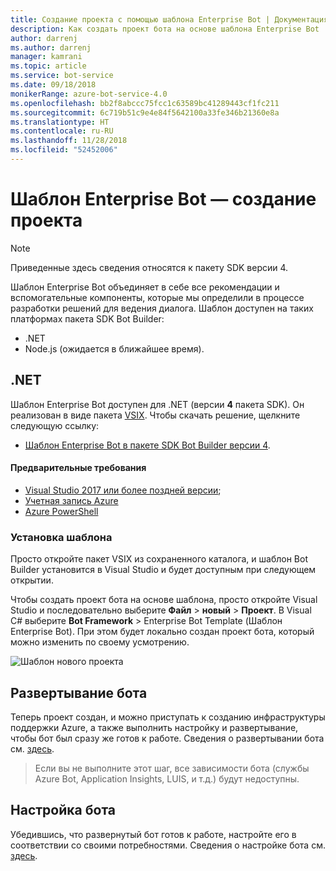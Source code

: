 ```yaml
---
title: Создание проекта с помощью шаблона Enterprise Bot | Документация Майкрософт
description: Как создать проект бота на основе шаблона Enterprise Bot
author: darrenj
ms.author: darrenj
manager: kamrani
ms.topic: article
ms.service: bot-service
ms.date: 09/18/2018
monikerRange: azure-bot-service-4.0
ms.openlocfilehash: bb2f8abccc75fcc1c63589bc41289443cf1fc211
ms.sourcegitcommit: 6c719b51c9e4e84f5642100a33fe346b21360e8a
ms.translationtype: HT
ms.contentlocale: ru-RU
ms.lasthandoff: 11/28/2018
ms.locfileid: "52452006"
---
```

# <a name="enterprise-bot-template---creating-a-new-project"></a>Шаблон Enterprise Bot — создание проекта

> [!NOTE]
> Приведенные здесь сведения относятся к пакету SDK версии 4. 

Шаблон Enterprise Bot объединяет в себе все рекомендации и вспомогательные компоненты, которые мы определили в процессе разработки решений для ведения диалога. Шаблон доступен на таких платформах пакета SDK Bot Builder:

- .NET
- Node.js (ожидается в ближайшее время).

## <a name="net"></a>.NET

Шаблон Enterprise Bot доступен для .NET (версии **4** пакета SDK). Он реализован в виде пакета [VSIX](https://docs.microsoft.com/en-us/visualstudio/extensibility/anatomy-of-a-vsix-package). Чтобы скачать решение, щелкните следующую ссылку:

- [Шаблон Enterprise Bot в пакете SDK Bot Builder версии 4](https://aka.ms/GetEnterpriseBotTemplate).

#### <a name="prerequisites"></a>Предварительные требования

- [Visual Studio 2017 или более поздней версии](https://www.visualstudio.com/downloads/);
- [Учетная запись Azure](https://azure.microsoft.com/en-us/free/)
- [Azure PowerShell](https://docs.microsoft.com/en-us/powershell/azure/overview?view=azurermps-6.8.1)

### <a name="install-the-template"></a>Установка шаблона

Просто откройте пакет VSIX из сохраненного каталога, и шаблон Bot Builder установится в Visual Studio и будет доступным при следующем открытии.

Чтобы создать проект бота на основе шаблона, просто откройте Visual Studio и последовательно выберите **Файл** > **новый** > **Проект**. В Visual C# выберите **Bot Framework** > Enterprise Bot Template (Шаблон Enterprise Bot). При этом будет локально создан проект бота, который можно изменить по своему усмотрению. 

![Шаблон нового проекта](media/enterprise-template/EnterpriseBot-NewProject.png)

## <a name="deploy-your-bot"></a>Развертывание бота

Теперь проект создан, и можно приступать к созданию инфраструктуры поддержки Azure, а также выполнить настройку и развертывание, чтобы бот был сразу же готов к работе. Сведения о развертывании бота см. [здесь](bot-builder-enterprise-template-deployment.md).

> Если вы не выполните этот шаг, все зависимости бота (службы Azure Bot, Application Insights, LUIS, и т.д.) будут недоступны.

## <a name="customize-your-bot"></a>Настройка бота

Убедившись, что развернутый бот готов к работе, настройте его в соответствии со своими потребностями. Сведения о настройке бота см. [здесь](bot-builder-enterprise-template-customize.md).
